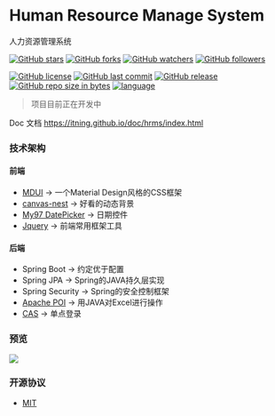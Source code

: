 # Human Resource Manage System 
人力资源管理系统

[![GitHub stars](https://img.shields.io/github/stars/itning/hrms.svg?style=social&label=Stars)]()
[![GitHub forks](https://img.shields.io/github/forks/itning/hrms.svg?style=social&label=Fork)]()
[![GitHub watchers](https://img.shields.io/github/watchers/itning/hrms.svg?style=social&label=Watch)]()
[![GitHub followers](https://img.shields.io/github/followers/itning.svg?style=social&label=Follow)]()

[![GitHub license](https://img.shields.io/github/license/itning/hrms.svg)](https://github.com/itning/Ta/blob/master/LICENSE)
[![GitHub last commit](https://img.shields.io/github/last-commit/itning/hrms.svg)]()
[![GitHub release](https://img.shields.io/github/release/itning/hrms.svg)]()
[![GitHub repo size in bytes](https://img.shields.io/github/repo-size/itning/hrms.svg)]()
[![language](https://img.shields.io/badge/language-JAVA-orange.svg)]()

> 项目目前正在开发中

Doc 文档
https://itning.github.io/doc/hrms/index.html

### 技术架构
#### 前端
- [MDUI](https://www.mdui.org/) -> 一个Material Design风格的CSS框架
- [canvas-nest](https://github.com/hustcc/canvas-nest.js) -> 好看的动态背景
- [My97 DatePicker](http://www.my97.net/index.asp) -> 日期控件
- [Jquery](https://jquery.org/) -> 前端常用框架工具
#### 后端
- Spring Boot -> 约定优于配置
- Spring JPA -> Spring的JAVA持久层实现
- Spring Security -> Spring的安全控制框架
- [Apache POI](https://poi.apache.org/) -> 用JAVA对Excel进行操作
- [CAS](https://github.com/apereo/cas) -> 单点登录
### 预览

![](https://github.com/itning/hrms/blob/dev/pic/login.png)

### 开源协议
- [MIT](https://github.com/itning/Ta/blob/master/LICENSE)
